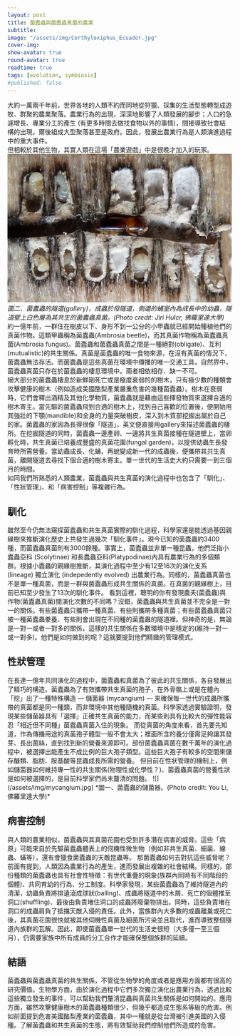 ```yaml
---
layout: post
title: 菌蠹蟲與菌蠹蟲真菌的農業
subtitle:
image: "/assets/img/Corthyloxiphus_Ecuador.jpg"
cover-img:
show-avatar: true
round-avatar: true
readtime: true
tags: [evolution, symbiosis]
#published: false
---
```

大約一萬兩千年前，世界各地的人類不約而同地從狩獵、採集的生活型態轉型成遊牧、群聚的農業聚落。農業行為的出現，深深地影響了人類發展的腳步；人口的急遽增長、專業分工的產生 (有更多時間去做找食物以外的事情)，間接導致社會結構的出現，爾後組成大型聚落甚至是政府。因此，發展出農業行為是人類演進過程中的重大事件。<br>
但相較於其他生物，其實人類在這場「農業遊戲」中是很晚才加入的玩家。<br>
![](/assets/img/Corthyloxiphus_Ecuador.jpg)
*圖二、菌蠹蟲的隧道(gallery)，成蟲於母隧道，側邊的蛹室內為成長中的幼蟲，隧道壁上白色層為其共生的菌蠹蟲真菌。(Photo credit: Jiri Hulcr, 佛羅里達大學)*<br>
約一億年前，一群住在樹皮以下、身形不到一公分的小甲蟲就已經開始種植他們的真菌作物。這類甲蟲稱為菌蠹蟲(Ambrosia beetle)，而其真菌作物稱為菌蠹蟲真菌(Ambrosia fungus)。菌蠹蟲和菌蠹蟲真菌之間是一種絕對(obligate)、互利(mutualistic)的共生關係。真菌是菌蠹蟲的唯一食物來源，在沒有真菌的情況下，菌蠹蟲無法存活。而菌蠹蟲是這些真菌在環境中傳播的唯一交通工具，自然界中，菌蠹蟲真菌只存在於菌蠹蟲的棲息環境中。兩者相依相存、缺一不可。<br>
絕大部分的菌蠹蟲棲息於新鮮剛死亡或是極度衰弱的的樹木，只有極少數的種類會攻擊健康的樹木（例如造成美國酪梨產業嚴重危害的幾種菌蠹蟲）。樹木在衰弱時，它們會釋出酒精及其他化學物質，菌蠹蟲就是藉由這些揮發物質來選擇合適的樹木寄主。當先驅的菌蠹蟲飛到合適的樹木上，找到自己喜歡的位置後，便開始用其強壯的下顎(mandible)和全身的力量突破樹皮，深入到木質部挖掘出屬於自己的家。菌蠹蟲的家因為長得很像「隧道」，英文便直接用gallery來描述菌蠹蟲的棲所。在挖掘隧道的同時，菌蠹蟲一邊產卵、一邊將共生真菌接種在隧道壁上，當卵孵化時，共生真菌已培養成豐盛的真菌花園(fungal garden)，以提供幼蟲生長發育時所需營養。當幼蟲成長、化蛹、再蛻變成新一代的成蟲後，便攜帶其共生真菌，離開隧道去尋找下個合適的樹木寄主。單一世代的生活史大約只需要一到三個月的時間。<br>
如同我們所熟悉的人類農業，菌蠹蟲與共生真菌的演化過程中也包含了「馴化」、「性狀管理」、和「病害控制」等複雜行為。<br>
<h2>馴化</h2>
雖然至今仍無法窺探菌蠹蟲和共生真菌實際的馴化過程，科學家還是能透過基因親緣樹來推斷演化歷史上共發生過幾次「馴化事件」。現今已知的菌蠹蟲約3400種，而菌蠹蟲真菌則有3000餘種。事實上，菌蠹蟲並非單一種昆蟲，他們泛指小蠹蟲亞科 (Scolytinae) 和長蠹蟲亞科(Platypodinae)內具有農業行為的多個類群。根據小蠹蟲的親緣樹推斷，其演化過程中至少有12至16次的演化支系 (lineage) 獨立演化 (indepedently evolved) 出農業行為。同樣的，菌蠹蟲真菌也不是單一種真菌，而是一群與菌蠹蟲形成共生關係的真菌。在真菌的親緣樹上，目前已知至少發生了13次的馴化事件。
看到這裡，聰明的你有發現農夫(菌蠹蟲)與作物(菌蠹蟲真菌)間演化次數的不同嗎？沒錯，菌蠹蟲與共生真菌並不完全是一對一的關係。有些菌蠹蟲只攜帶一種真菌、有些則攜帶多種真菌；有些菌蠹蟲真菌只被一種菌蠹蟲豢養、有些則會出現在不同種的菌蠹蟲的隧道裡。但神奇的是，無論是一對一或者一對多的關係，這樣的共生關係在多數環境中是穩定的(維持一對一或一對多)。他們是如何做到的呢？這就要提到他們精緻的管理模式。
<h2>性狀管理</h2>
在長達一億年共同演化的過程中，菌蠹蟲和真菌為了彼此的共生關係，各自發展出了精巧的構造。菌蠹蟲為了有效攜帶共生真菌的孢子，在外骨骼上或是在體內「挖」出了一種特殊構造 — 儲菌器 (mycangium) — 來確保每一世代的成蟲所攜帶的真菌都是同一種類，而非環境中其他種隨機的真菌。科學家透過實驗證明，發現某些儲菌器具有「選擇」正確共生真菌的能力，而某些則具有比較大的彈性能容忍「相近但不同種」菌蠹蟲真菌入住的現象。
而從真菌的角度來看，首先要先知道，作為傳播用途的真菌孢子體型一般不會太大；裡面所含的養分僅需足夠讓其發芽、長出菌絲，直到找到新的營養來源即可。部份菌蠹蟲真菌在數千萬年的演化過程中，被選擇出能產生不成比例的巨大孢子類型。這些巨大孢子有較多的空間來儲存醣類、脂肪、胺基酸等昆蟲成長所需的營養。
但目前在性狀管理的機制上，例如儲菌器如何維持專一性的共生關係(物理性或化學性？)、菌蠹蟲真菌的營養性狀是如何被選擇的，是目前科學家們尚未釐清的問題。
![](/assets/img/mycangium.jpg)
*圖一、菌蠹蟲的儲菌器。(Photo credit: You Li, 佛羅里達大學)*<br>
<h2>病害控制</h2>
與人類的農業相似，菌蠹蟲與其真菌花園也受到許多潛在病害的威脅。這些「病原」可能來自於先驅菌蠹蟲體表上的伺機性微生物（例如非共生真菌、細菌、線蟲、蟎等），還有會獵食菌蠹蟲的天敵昆蟲等。
那菌蠹蟲如何去對抗這些威脅呢？前面有提到，人類因為農業行為的產生，進而發展出複雜的社會結構。同樣的，部份種類的菌蠹蟲也具有社會性特徵：有世代重疊的現象(族群內同時有不同階段的個體)、共同育幼的行為、分工制度。科學家發現，某些菌蠹蟲為了維持隧道內的清潔，幼蟲負責將排遺滾成球狀(balling)、成蟲將隧道中的木屑、死亡的個體推至洞口(shuffling)、最後由負責堵住洞口的成蟲將廢棄物排出。同時，這些負責堵在洞口的成蟲肩負了抵擋天敵入侵的責任。此外，當族群內大多數的成蟲離巢或死亡後，其真菌花園很快就被其他伺機性真菌及細菌所污染並且取代，進而導致整個隧道內族群的瓦解。因此，即使菌蠹蟲單一世代的生活史很短（大多僅一至三個月），仍需要家族中所有成員的分工合作才能確保整個族群的延續。
<h2>結語</h2>
菌蠹蟲與菌蠹蟲真菌的共生關係，不管從生物學的角度或者是應用方面都有很高的研究價值。生物學方面，由於演化過程中它們多次獨立演化出農業行為，透過比較這些獨立發生的事件，可以幫助我們釐清昆蟲與真菌共生關係是如何開始的。應用方面，雖然攻擊健康樹木的菌蠹蟲種類很少，但幾乎都造成生態系等級的危害。例如前面提到危害美國酪梨產業的菌蠹蟲，其中一種就是從台灣被引進美國的入侵種。了解菌蠹蟲和共生真菌的生態，將有效幫助我們控制他們所造成的危害。
